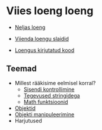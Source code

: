 # Viies loeng loeng

- [Neljas loeng](../loeng_04/README.md)
- [Viienda loengu slaidid](./slaidid.pdf)

- [Loengus kirjutatud kood](./app.js)

## Teemad

- Millest rääkisime eelmisel korral?
  - [Sisendi kontrollimine](../../concepts/sisendiKontrollimine/README.md)
  - [Tegevused stringidega](../../concepts/string/README.md#stringi-meetodid)
  - [Math funktsioonid](../../concepts/mathMeetodid/README.md)
- [Objektid](../../concepts/objektid/README.md)
- [Objekti manipuleerimine](../../concepts/objektiManipuleerimine/README.md)
- Harjutused
